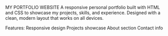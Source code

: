 MY PORTFOLIO WEBSITE
A responsive personal portfolio built with HTML and CSS to showcase my projects, skills, and experience. Designed with a clean, modern layout that works on all devices.

Features:
Responsive design
Projects showcase
About section
Contact info
